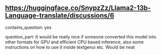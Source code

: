 ## https://huggingface.co/SnypzZz/Llama2-13b-Language-translate/discussions/6

contains_question: yes

question_part: It would be really nice if someone converted this model into other formats for GPU and efficient CPU based inference, also some instructions on how to use it inside textgenui etc. Would be neat